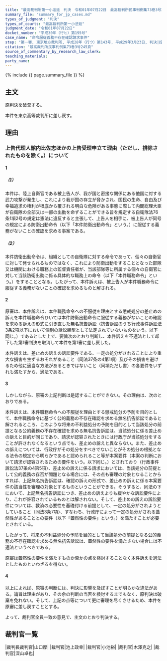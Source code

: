 ```yaml
---
title: "最高裁判所第一小法廷　判決　令和01年07月22日　最高裁判所民事判例集73巻3号245頁"
summary_file: "summary_for_jp_cases.md"
types_of_judgment: "判決"
types_of_courts: "最高裁判所第一小法廷"
judgment_date: "令和01年07月22日"
docket_number: "平成30年（行ヒ）第195号"
case_name: "命令服従義務不存在確認請求事件"
step: "第一審, 東京地方裁判所, 平成28年（行ウ）第143号, 平成29年3月23日, 判決|控訴審, 東京高等裁判所, 平成29年（行コ）第157号, 平成30年1月31日, 判決|差戻控訴審, 東京高等裁判所, 令和1年（行コ）第203号, 令和2年2月13日, 判決"
citation: "最高裁判所民事判例集73巻3号245頁"
source_of_commentary_by_research_law_clerk:
teaching_materials:
party_name:
---
```




{% include {{ page.summary_file }}  %}






## 主文



原判決を破棄する。

本件を東京高等裁判所に差し戻す。





## 理由



### 上告代理人舘内比佐志ほかの上告受理申立て理由（ただし、排除されたものを除く。）について

#### 1

##### （1）

本件は、陸上自衛官である被上告人が、我が国と密接な関係にある他国に対する武力攻撃が発生し、これにより我が国の存立が脅かされ、国民の生命、自由及び幸福追求の権利が根底から覆される明白な危険がある事態に際して内閣総理大臣が自衛隊の全部又は一部の出動を命ずることができる旨を規定する自衛隊法76条1項2号の規定は憲法に違反すると主張して、上告人を相手に、被上告人が同号の規定による防衛出動命令（以下「本件防衛出動命令」という。）に服従する義務がないことの確認を求める事案である。

##### （2）

本件防衛出動命令は、組織としての自衛隊に対する命令であって、個々の自衛官に対して発せられるものではなく、これにより防衛出動をすることとなった部隊又は機関における職務上の監督責任者が、当該部隊等に所属する個々の自衛官に対して当該防衛出動に係る具体的な職務上の命令（以下「本件職務命令」という。）をすることとなる。したがって、本件訴えは、被上告人が本件職務命令に服従する義務がないことの確認を求めるものと解される。

#### 2

原審は、本件訴えは、本件職務命令への不服従を理由とする懲戒処分の差止めの訴えを本件職務命令ひいては本件防衛出動命令に服従する義務がないことの確認を求める訴えの形式に引き直した無名抗告訴訟（抗告訴訟のうち行政事件訴訟法3条2項以下において個別の訴訟類型として法定されていないものをいう。以下同じ。）であるとした上で、要旨次のとおり判断し、本件訴えを不適法として却下した第1審判決を取消して本件を第1審に差し戻した。

本件訴えは、差止めの訴えの訴訟要件である、一定の処分がされることにより重大な損害を生ずるおそれがあること（同法37条の4第1項）及びその損害を避けるため他に適当な方法があるときではないこと（同項ただし書）の各要件をいずれも満たすから、適法である。

#### 3

しかしながら、原審の上記判断は是認することができない。その理由は、次のとおりである。

本件訴えは、本件職務命令への不服従を理由とする懲戒処分の予防を目的として、本件職務命令に基づく公的義務の不存在確認を求める無名抗告訴訟であると解されるところ、このような将来の不利益処分の予防を目的として当該処分の前提となる公的義務の不存在確認を求める無名抗告訴訟は、当該処分に係る差止めの訴えと目的が同じであり、請求が認容されたときには行政庁が当該処分をすることが許されなくなるという点でも、差止めの訴えと異ならない。また、差止めの訴えについては、行政庁がその処分をすべきでないことがその処分の根拠となる法令の規定から明らかであると認められること等が本案要件（本案の判断において請求が認容されるための要件をいう。以下同じ。）とされており（行政事件訴訟法37条の4第5項）、差止めの訴えに係る請求においては、当該処分の前提として公的義務の存否が問題となる場合には、その点も審理の対象となることからすれば、上記無名抗告訴訟は、確認の訴えの形式で、差止めの訴えに係る本案要件の該当性を審理の対象とするものということができる。そうすると、同法の下において、上記無名抗告訴訟につき、差止めの訴えよりも緩やかな訴訟要件により、これが許容されているものとは解されない。そして、差止めの訴えの訴訟要件については、救済の必要性を基礎付ける前提として、一定の処分がされようとしていること（同法3条7項）、すなわち、行政庁によって一定の処分がされる蓋然性があることとの要件（以下「蓋然性の要件」という。）を満たすことが必要とされている。

したがって、将来の不利益処分の予防を目的として当該処分の前提となる公的義務の不存在確認を求める無名抗告訴訟は、蓋然性の要件を満たさない場合には不適法というべきである。

原審は蓋然性の要件を満たすものか否かの点を検討することなく本件訴えを適法としたものといわざるを得ない。

#### 4

以上によれば、原審の判断には、判決に影響を及ぼすことが明らかな違法がある。論旨は理由があり、その余の判断の当否を検討するまでもなく、原判決は破棄を免れない。そして、上記の点等について更に審理を尽くさせるため、本件を原審に差し戻すこととする。

よって、裁判官全員一致の意見で、主文のとおり判決する。

## 裁判官一覧

|裁判長裁判官|山口厚|
|裁判官|池上政幸|
|裁判官|小池裕|
|裁判官|木澤克之|
|裁判官|深山卓也|



